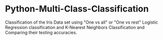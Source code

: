 # Python-Multi-Class-Classification
Classification of the Iris Data set using "One vs all" or "One vs rest" Logistic Regression classification and K-Nearest Neighbors Classification and Comparing their testing accuracies. 
